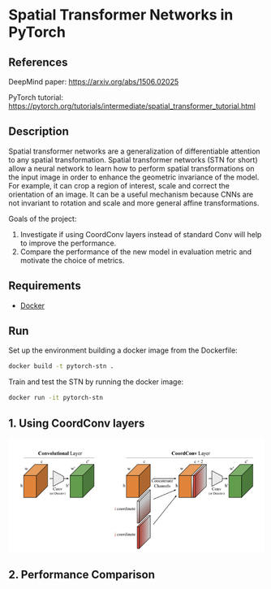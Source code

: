 # Spatial Transformer Networks in PyTorch

## References

DeepMind paper: https://arxiv.org/abs/1506.02025

PyTorch tutorial: https://pytorch.org/tutorials/intermediate/spatial_transformer_tutorial.html

## Description

Spatial transformer networks are a generalization of differentiable attention to any spatial transformation. Spatial transformer networks (STN for short) allow a neural network to learn how to perform spatial transformations on the input image in order to enhance the geometric invariance of the model. For example, it can crop a region of interest, scale and correct the orientation of an image. It can be a useful mechanism because CNNs are not invariant to rotation and scale and more general affine transformations. 

Goals of the project:

1. Investigate if using CoordConv layers instead of standard Conv will help to improve the performance.
2. Compare the performance of the new model in evaluation metric and motivate the choice of metrics.

## Requirements

- [Docker](https://docs.docker.com/get-docker)

## Run

Set up the environment building a docker image from the Dockerfile:
```sh
docker build -t pytorch-stn . 
```

Train and test the STN by running the docker image:
```sh
docker run -it pytorch-stn
```

## 1. Using CoordConv layers

![alt text](https://github.com/vicsesi/Pytorch-STN/blob/main/imgs/layers.png?raw=true)

## 2. Performance Comparison 

